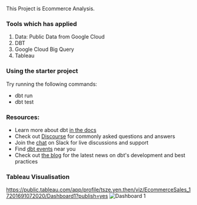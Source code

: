 This Project is Ecommerce Analysis.

### Tools which has applied
1. Data: Public Data from Google Cloud
2. DBT
3. Google Cloud Big Query
4. Tableau

### Using the starter project

Try running the following commands:
- dbt run
- dbt test

### Resources:
- Learn more about dbt [in the docs](https://docs.getdbt.com/docs/introduction)
- Check out [Discourse](https://discourse.getdbt.com/) for commonly asked questions and answers
- Join the [chat](https://community.getdbt.com/) on Slack for live discussions and support
- Find [dbt events](https://events.getdbt.com) near you
- Check out [the blog](https://blog.getdbt.com/) for the latest news on dbt's development and best practices

### Tableau Visualisation
https://public.tableau.com/app/profile/tsze.yen.then/viz/EcommerceSales_17201691072020/Dashboard1?publish=yes
![Dashboard 1](https://github.com/Tszeyen99/Data-Engineering-with-DBT/assets/106490463/3dcb1b5a-b8a4-4b05-ae50-a4f0e47b66e6)
